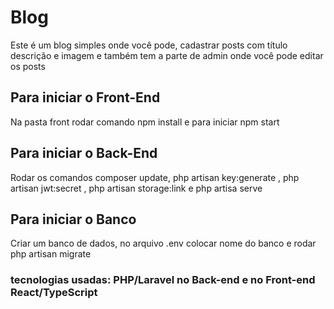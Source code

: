 <h1>Blog</h1>

<p>
Este é um blog simples onde você pode, cadastrar posts com título descrição e imagem e também tem a parte de admin onde você pode editar os posts
</p>

<h2>Para iniciar o Front-End</h2>

<p>Na pasta front rodar comando npm install e para iniciar npm start </p>

<h2>Para iniciar o Back-End</h2>

<p> Rodar os comandos composer update, php artisan key:generate , php artisan jwt:secret , php artisan storage:link e php artisa serve </p>

<h2>Para iniciar o Banco</h2>

<p> Criar um banco de dados, no arquivo .env colocar nome do banco e rodar php artisan migrate </p>

<h3> tecnologias usadas: PHP/Laravel no Back-end e no Front-end React/TypeScript </h3>
